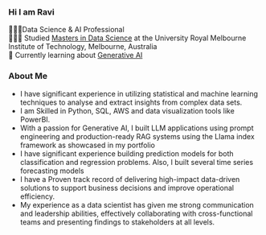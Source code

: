 ### Hi I am Ravi
🧑🏻‍💻Data Science & AI Professional </br>
👨🏽‍🎓 Studied [Masters in Data Science](https://www.rmit.edu.au/) at the University Royal Melbourne Institute of Technology, Melbourne, Australia </br>
💭 Currently learning about [Generative AI](https://www.analyticsvidhya.com/genaipinnacle?utm_source=google&utm_medium=brand_av_pm&utm_content=brand_phrase&utm_campaign=pinnacle_new_search_brand&utm_term=analytics%20vidhya&gad_source=1&gclid=Cj0KCQjwxqayBhDFARIsAANWRnRcaZAU0oLYLO6DAqMrcb8aDuYAXF9y7O4IPWb3fxyGZJneZJkssUYaAoShEALw_wcB)</br>

### About Me
- I have significant experience in utilizing statistical and machine learning techniques to analyse and extract insights from complex data sets.
- I am Skilled in Python, SQL, AWS and data visualization tools like PowerBI.
- With a passion for Generative AI, I built LLM applications using prompt engineering and production-ready RAG systems using the Llama index framework as showcased in my portfolio
- I have significant experience building prediction models for both classification and regression problems. Also, I built several time series forecasting models
- I have a Proven track record of delivering high-impact data-driven solutions to support business decisions and improve operational efficiency.
- My experience as a data scientist has given me strong communication and leadership abilities, effectively collaborating with cross-functional teams and presenting findings to stakeholders at all levels.

